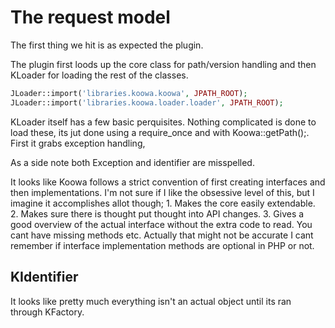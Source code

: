# The request model

The first thing we hit is as expected the plugin.

The plugin first loods up the core class for path/version handling and then KLoader for loading the rest of the classes.

```php 
JLoader::import('libraries.koowa.koowa', JPATH_ROOT); 
JLoader::import('libraries.koowa.loader.loader', JPATH_ROOT);
```

KLoader itself has a few basic perquisites. Nothing complicated is done to load these, its jut done using a require_once and
with Koowa::getPath();. First it grabs exception handling,

As a side note both Exception and identifier are misspelled.

It looks like Koowa follows a strict convention of first creating interfaces and then implementations. I'm not sure if I
like the obsessive level of this, but I imagine it accomplishes allot though; 1. Makes the core easily extendable. 2. Makes
sure there is thought put thought into API changes. 3. Gives a good overview of the actual interface without the extra code
to read. You cant have missing methods etc. Actually that might not be accurate I cant remember if interface implementation
methods are optional in PHP or not.  


## KIdentifier

It looks like pretty much everything isn't an actual object until its ran through KFactory. 